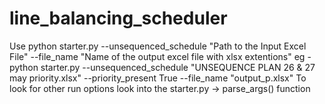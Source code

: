 # line_balancing_scheduler
Use python starter.py --unsequenced_schedule "Path to the Input Excel File" --file_name "Name of the output excel file with xlsx extentions"
eg - python starter.py --unsequenced_schedule "UNSEQUENCE PLAN 26 & 27 may priority.xlsx" --priority_present True --file_name "output_p.xlsx" 
To look for other run options look into the starter.py -> parse_args() function 
